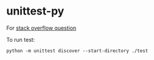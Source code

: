 # unittest-py

For [stack overflow question](https://stackoverflow.com/questions/52900441/run-python-unittest-in-context-of-specific-directory)

To run test:
```
python -m unittest discover --start-directory ./test
```